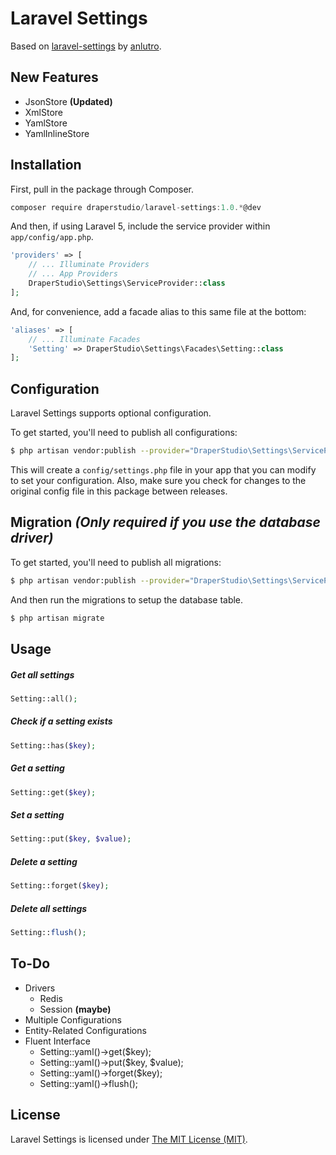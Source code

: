 # Laravel Settings

Based on [laravel-settings](https://github.com/anlutro/laravel-settings) by [anlutro](https://github.com/anlutro).

## New Features

- JsonStore **(Updated)**
- XmlStore
- YamlStore
- YamlInlineStore

## Installation

First, pull in the package through Composer.

```js
composer require draperstudio/laravel-settings:1.0.*@dev
```

And then, if using Laravel 5, include the service provider within `app/config/app.php`.

```php
'providers' => [
    // ... Illuminate Providers
    // ... App Providers
    DraperStudio\Settings\ServiceProvider::class
];
```

And, for convenience, add a facade alias to this same file at the bottom:

```php
'aliases' => [
    // ... Illuminate Facades
    'Setting' => DraperStudio\Settings\Facades\Setting::class
];
```

## Configuration

Laravel Settings supports optional configuration.

To get started, you'll need to publish all configurations:

```bash
$ php artisan vendor:publish --provider="DraperStudio\Settings\ServiceProvider" --tag="config"
```

This will create a `config/settings.php` file in your app that you can modify to set your configuration. Also, make sure you check for changes to the original config file in this package between releases.

## Migration _(Only required if you use the database driver)_

To get started, you'll need to publish all migrations:

```bash
$ php artisan vendor:publish --provider="DraperStudio\Settings\ServiceProvider" --tag="migrations"
```

And then run the migrations to setup the database table.

```bash
$ php artisan migrate
```

## Usage

##### Get all settings
```php
Setting::all();
```

##### Check if a setting exists
```php
Setting::has($key);
```

##### Get a setting
```php
Setting::get($key);
```

##### Set a setting
```php
Setting::put($key, $value);
```

##### Delete a setting
```php
Setting::forget($key);
```

##### Delete all settings
```php
Setting::flush();
```

## To-Do
- Drivers
    - Redis
    - Session **(maybe)**
- Multiple Configurations
- Entity-Related Configurations
- Fluent Interface
    - Setting::yaml()->get($key);
    - Setting::yaml()->put($key, $value);
    - Setting::yaml()->forget($key);
    - Setting::yaml()->flush();

## License

Laravel Settings is licensed under [The MIT License (MIT)](LICENSE).

